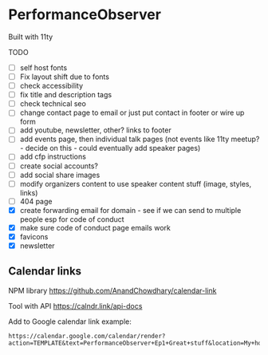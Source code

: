 # PerformanceObserver

Built with 11ty

TODO

- [ ] self host fonts
- [ ] Fix layout shift due to fonts
- [ ] check accessibility
- [ ] fix title and description tags
- [ ] check technical seo
- [ ] change contact page to email or just put contact in footer or wire up form
- [ ] add youtube, newsletter, other? links to footer
- [ ] add events page, then individual talk pages (not events like 11ty meetup? - decide on this - could eventually add speaker pages)
- [ ] add cfp instructions
- [ ] create social accounts?
- [ ] add social share images
- [ ] modify organizers content to use speaker content stuff (image, styles, links)
- [ ] 404 page
- [x] create forwarding email for domain - see if we can send to multiple people esp for code of conduct
- [x] make sure code of conduct page emails work
- [x] favicons
- [x] newsletter

## Calendar links

NPM library
https://github.com/AnandChowdhary/calendar-link

Tool with API
https://calndr.link/api-docs

Add to Google calendar link example:
```
https://calendar.google.com/calendar/render?action=TEMPLATE&text=PerformanceObserver+Ep1+Great+stuff&location=My+house&details=More+help+see:+https://support.google.com/calendar/thread/81344786&dates=20201231T160000/20201231T170000
```
